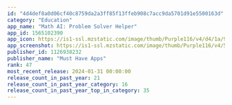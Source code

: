 ```yaml
---
id: "4d4def8a0d06cf40c8759da2a3ff85f13ffeb908c7acc9da5701d91e5500163d"
category: "Education"
app_name: "Math AI: Problem Solver Helper"
app_id: 1565102390
app_icon: https://is1-ssl.mzstatic.com/image/thumb/Purple116/v4/d4/1a/97/d41a9775-cd2a-700f-8a5c-b699ab9c7a48/AppIcon-0-0-1x_U007ephone-0-0-85-220.png/1024x1024bb.png
app_screenshot: https://is1-ssl.mzstatic.com/image/thumb/Purple116/v4/5c/4f/34/5c4f3469-b5d5-d05e-4f9f-96c1f6543c8a/5e675a41-f0b0-49e3-8e5a-0a7755d081b8_MathAi_SS1-2.png/1242x2208bb.png
publisher_id: 1126938232
publisher_name: "Must Have Apps"
rank: 47
most_recent_release: 2024-01-31 00:00:00
release_count_in_past_year: 21
release_count_in_past_year_category: 16
release_count_in_past_year_top_in_category: 35
---
```

